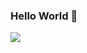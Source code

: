 ### Hello World 👋

<img src="https://github-readme-stats.vercel.app/api?username=Caleb411&show_icons=true&icon_color=CE1D2D&text_color=718096&bg_color=ffffff&hide_title=true&include_all_commits=true&theme=vue&locale=cn" />
